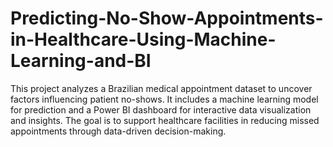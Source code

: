 # Predicting-No-Show-Appointments-in-Healthcare-Using-Machine-Learning-and-BI
This project analyzes a Brazilian medical appointment dataset to uncover factors influencing patient no-shows. It includes a machine learning model for prediction and a Power BI dashboard for interactive data visualization and insights. The goal is to support healthcare facilities in reducing missed appointments through data-driven decision-making.
